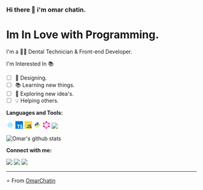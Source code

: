 ### Hi there 👋 i'm omar chatin.

# Im In Love with Programming.

I'm a 👨‍💻 Dental Technician & Front-end Developer.

I'm Interested In 📚 
- [ ] 🎨 Designing.
- [ ] 📚 Learning new things.
- [ ] 🚀 Exploring new idea's.
- [ ] 💡 Helping others.

**Languages and Tools:**  

<code><img height="20" src="https://raw.githubusercontent.com/github/explore/80688e429a7d4ef2fca1e82350fe8e3517d3494d/topics/react/react.png"></code>
<code><img height="20" src="https://raw.githubusercontent.com/github/explore/80688e429a7d4ef2fca1e82350fe8e3517d3494d/topics/typescript/typescript.png"></code>
<code><img height="20" src="https://raw.githubusercontent.com/github/explore/80688e429a7d4ef2fca1e82350fe8e3517d3494d/topics/javascript/javascript.png"></code>
<code><img height="20" src="https://raw.githubusercontent.com/github/explore/80688e429a7d4ef2fca1e82350fe8e3517d3494d/topics/python/python.png"></code>
<code><img height="20" src="https://raw.githubusercontent.com/github/explore/80688e429a7d4ef2fca1e82350fe8e3517d3494d/topics/graphql/graphql.png"></code>
<code><img height="20" src="https://raw.githubusercontent.com/github/explore/e94815998e4e0713912fed477a1f346ec04c3da2/topics/rest/rest.png"></code>

![Omar's github stats](https://github-readme-stats.vercel.app/api?username=OmarChatin&show_icons=true&theme=tokyonight)

**Connect with me:**

<a href="https://www.linkedin.com/in/omarchatin/"><img src="https://github.com/OmarChatin/OmarChatin/blob/main/linkedin-3-638.jpg" width="40"></a>
<a href="https://www.facebook.com/omarchatinofficial/"><img src="https://github.com/OmarChatin/OmarChatin/blob/main/facebook-4-638.jpg" width="40"></a>
<a href="https://www.instagram.com/omarchatinofficial/"><img src="https://github.com/OmarChatin/OmarChatin/blob/main/instagram-6-1024x1024.jpg" width="40"></a>

---

⭐️ From [OmarChatin](https://github.com/OmarChatin)
